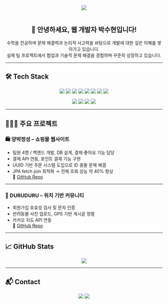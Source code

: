 <div align="center">
  <img src="https://capsule-render.vercel.app/api?type=rounded&color=b8ecf9&height=120&text=Hello%20World!&fontColor=000000&fontSize=70" />
</div>

<br/>

<div align="center">

## 👋 안녕하세요, 웹 개발자 박수현입니다!

수학을 전공하며 문제 해결력과 논리적 사고력을 바탕으로 개발에 대한 깊은 이해를 쌓아가고 있습니다.  
실제 팀 프로젝트에서 협업과 기술적 문제 해결을 경험하며 꾸준히 성장하고 있습니다.

</div>

---

## 🛠️ Tech Stack

<p align="center">
  <img src="https://img.shields.io/badge/Java-007396?style=flat&logo=Java&logoColor=white"/>
  <img src="https://img.shields.io/badge/SpringBoot-6DB33F?style=flat&logo=Spring Boot&logoColor=white"/>
  <img src="https://img.shields.io/badge/JPA-59666C?style=flat&logoColor=white"/>
  <img src="https://img.shields.io/badge/MySQL-4479A1?style=flat&logo=MySQL&logoColor=white"/>
  <img src="https://img.shields.io/badge/HTML5-E34F26?style=flat&logo=HTML5&logoColor=white"/>
  <img src="https://img.shields.io/badge/CSS3-1572B6?style=flat&logo=CSS3&logoColor=white"/>
  <img src="https://img.shields.io/badge/JavaScript-F7DF1E?style=flat&logo=JavaScript&logoColor=black"/>
  <img src="https://img.shields.io/badge/Bootstrap-7952B3?style=flat&logo=Bootstrap&logoColor=white"/>
</p>

<p align="center">
  <img src="https://img.shields.io/badge/Git-F05032?style=flat&logo=Git&logoColor=white"/>
  <img src="https://img.shields.io/badge/GitHub-181717?style=flat&logo=GitHub&logoColor=white"/>
  <img src="https://img.shields.io/badge/Postman-FF6C37?style=flat&logo=Postman&logoColor=white"/>
  <img src="https://img.shields.io/badge/Notion-000000?style=flat&logo=Notion&logoColor=white"/>
</p>

---

## 👩🏻‍💻 주요 프로젝트

### 🛍 양박정성 – 쇼핑몰 웹사이트
- 팀원 4명 / 백엔드 개발, DB 설계, 결제·좋아요 기능 담당
- 결제 API 연동, 포인트 결제 기능 구현
- UUID 기반 주문 시스템 도입으로 ID 충돌 문제 해결
- JPA fetch join 최적화 → 전체 조회 성능 약 40% 향상  
🔗 [GitHub Repo](https://github.com/GogiDosirak/YPJS.git)

---

### 🐾 DURUDURU – 위치 기반 커뮤니티
- 회원가입 유효성 검사 및 문자 인증
- 반려동물 사진 업로드, GPS 기반 게시글 정렬
- 카카오 지도 API 연동  
🔗 [GitHub Repo](https://github.com/GogiDosirak/duruduru-project.git)

---

## 📈 GitHub Stats

<p align="center">
  <img src="https://github-readme-stats.vercel.app/api/top-langs/?username=soo59599&layout=compact&bg_color=180,b8ecf9,ffffff&title_color=000000&text_color=000000"/>
</p>

---

## 📬 Contact

<p align="center">
  <a href="mailto:soo59599@naver.com"><img src="https://img.shields.io/badge/Email-soo59599@naver.com-blue?style=flat&logo=Gmail&logoColor=white"/></a>
  <a href="https://solved.ac/soo5959"><img src="http://mazassumnida.wtf/api/v2/generate_badge?boj=soo5959"/></a>
</p>
